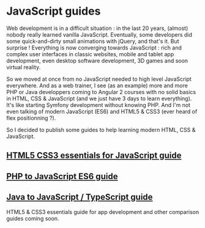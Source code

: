 # JavaScript guides

Web development is in a difficult situation : in the last 20 years, (almost) nobody really learned vanilla JavaScript. Eventually, some developers did some quick-and-dirty small animations with jQuery, and that's it. But surprise ! Everything is now converging towards JavaScript : rich and complex user interfaces in classic websites, mobile and tablet app development, even desktop software development, 3D games and soon virtual reality.

So we moved at once from no JavaScript needed to high level JavaScript everywhere. And as a web trainer, I see (as an example) more and more PHP or Java developpers coming to Angular 2 courses with no solid basics in HTML, CSS & JavaScript (and we just have 3 days to learn everything). It's like starting Symfony development without knowing PHP. And I'm not even talking of modern JavaScript (ES6) and HTML5 & CSS3 (ever heard of flex positionning ?).

So I decided to publish some guides to help learning modern HTML, CSS & JavaScript.

## [HTML5 CSS3 essentials for JavaScript guide](https://cyrilletuzi.github.io/javascript-guides/html-css-essentials.html)

## [PHP to JavaScript ES6 guide](https://cyrilletuzi.github.io/javascript-guides/php-to-javascript.html)

## [Java to JavaScript / TypeScript guide](https://cyrilletuzi.github.io/javascript-guides/java-to-typescript.html)

HTML5 & CSS3 essentials guide for app development and other comparison guides coming soon.
